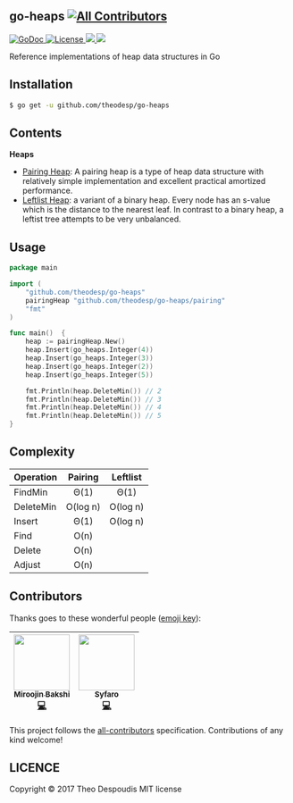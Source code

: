 go-heaps
[![All Contributors](https://img.shields.io/badge/all_contributors-2-orange.svg?style=flat-square)](#contributors)
---
<a href="https://godoc.org/github.com/theodesp/go-heaps">
<img src="https://godoc.org/github.com/theodesp/go-heaps?status.svg" alt="GoDoc">
</a>

<a href="https://opensource.org/licenses/MIT" rel="nofollow">
<img src="https://img.shields.io/github/license/mashape/apistatus.svg" alt="License"/>
</a>

<a href="https://travis-ci.org/theodesp/go-heaps" rel="nofollow">
<img src="https://travis-ci.org/theodesp/go-heaps.svg?branch=master" />
</a>

<a href="https://codecov.io/gh/theodesp/go-heaps">
  <img src="https://codecov.io/gh/theodesp/go-heaps/branch/master/graph/badge.svg" />
</a>

Reference implementations of heap data structures in Go

## Installation
```bash
$ go get -u github.com/theodesp/go-heaps
```

## Contents

**Heaps**

* [Pairing Heap](https://en.wikipedia.org/wiki/Pairing_heap): A pairing heap is a type of heap data structure with relatively simple implementation and excellent practical amortized performance.
* [Leftlist Heap](https://www.geeksforgeeks.org/leftist-tree-leftist-heap/): a variant of a binary heap. Every node has an s-value which is the distance to the nearest leaf. In contrast to a binary heap, a leftist tree attempts to be very unbalanced.


## Usage

```go
package main

import (
	"github.com/theodesp/go-heaps"
	pairingHeap "github.com/theodesp/go-heaps/pairing"
	"fmt"
)

func main()  {
	heap := pairingHeap.New()
	heap.Insert(go_heaps.Integer(4))
	heap.Insert(go_heaps.Integer(3))
	heap.Insert(go_heaps.Integer(2))
	heap.Insert(go_heaps.Integer(5))

	fmt.Println(heap.DeleteMin()) // 2
	fmt.Println(heap.DeleteMin()) // 3
	fmt.Println(heap.DeleteMin()) // 4
	fmt.Println(heap.DeleteMin()) // 5
}

```

## Complexity
| Operation     | Pairing       | Leftlist      |
| ------------- |:-------------:|:-------------:|
| FindMin       | Θ(1)          | Θ(1)          |
| DeleteMin     | O(log n)      | O(log n)      |
| Insert        | Θ(1)          | O(log n)      |
| Find          | O(n)          |               |
| Delete        | O(n)          |               |
| Adjust        | O(n)          |               |


## Contributors

Thanks goes to these wonderful people ([emoji key](https://github.com/kentcdodds/all-contributors#emoji-key)):

<!-- ALL-CONTRIBUTORS-LIST:START - Do not remove or modify this section -->
<!-- prettier-ignore -->
| [<img src="https://avatars1.githubusercontent.com/u/1137632?v=4" width="100px;"/><br /><sub><b>Miroojin Bakshi</b></sub>](http://mb-14.github.io)<br />[💻](https://github.com/theodesp/go-heaps/commits?author=mb-14 "Code") | [<img src="https://avatars2.githubusercontent.com/u/1369709?v=4" width="100px;"/><br /><sub><b>Syfaro</b></sub>](https://syfaro.net)<br />[💻](https://github.com/theodesp/go-heaps/commits?author=Syfaro "Code") |
| :---: | :---: |
<!-- ALL-CONTRIBUTORS-LIST:END -->

This project follows the [all-contributors](https://github.com/kentcdodds/all-contributors) specification. Contributions of any kind welcome!


## LICENCE
Copyright © 2017 Theo Despoudis MIT license